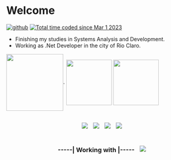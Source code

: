 # Welcome

[![github](https://img.shields.io/github/followers/CassioJhones?logo=github&style=for-the-badge)](https://github.com/CassioJhones?tab=followers)  <a href="https://wakatime.com/@74ae1ab7-b54f-4962-bcef-7d24654719ce">
<img src="https://wakatime.com/badge/user/74ae1ab7-b54f-4962-bcef-7d24654719ce.svg?style=for-the-badge" alt="Total time coded since Mar 1 2023" />
</a>
- Finishing my studies in Systems Analysis and Development.
- Working as .Net Developer in the city of Rio Claro.

<div align="left">

<img align="center" src="https://github-readme-stats.vercel.app/api/top-langs/?username=CassioJhones&hide=javascript,html,css&layout=compact&theme=codeSTACKr" height="150em"/>.
<img src="https://github.com/CassioJhones/CassioJhones/assets/56178855/3169d566-34df-4ec0-9e25-251a7ef769cc" width="120px" align="center">
<img src="https://github.com/CassioJhones/CassioJhones/assets/56178855/1aa33ef8-9408-436f-9b1c-5a8643cda3d4" width="120px" align="center">



</div>
<br/>
<div align="left" style="display:flex; gap:1em; align-items:center; justify-content:center"> 
  <a href="https://www.instagram.com/cassiojho/" target="_blank"> 
  <img src="https://img.shields.io/badge/Instagram-E4405F?style=for-the-badge&logo=instagram&logoColor=white"> </a>

  <a href="https://www.codewars.com/users/CassioJhones" target="_blank"> 
  <img src="https://img.shields.io/badge/Codewars-B1361E?style=for-the-badge&logo=codewars&logoColor=black"> </a>
  
  <a href="https://www.linkedin.com/in/cassio-bjhones/" target="_blank"> 
  <img src="https://img.shields.io/badge/LinkedIn-0077B5?style=for-the-badge&logo=linkedin&logoColor=white"> </a>
  
  <a href="https://www.behance.net/newwaydesign?tracking_source=search_users|NEW%20WAY%20DESIGN" target="_blank">
  <img src="https://img.shields.io/badge/-Behance-blue?style=for-the-badge&logo=behance&logoColor=white" > </a>
</div>

###
<!-- --STACKS-- --STACKS-- -->
<div align="left" style="display:flex; gap:1em; align-items:center; justify-content:center">  
  
### -----| Working with |-----

<p align="left"> <a href="#"> <img src="https://skillicons.dev/icons?i=cs,dotnet,visualstudio,git" /> </a> </p>

<!--
### ---| Last Bootcamp |---
<p align="center">
  
<img src="https://github.com/CassioJhones/CassioJhones/assets/56178855/3169d566-34df-4ec0-9e25-251a7ef769cc" width="120px" align="center">
<img src="https://github.com/CassioJhones/CassioJhones/assets/56178855/1aa33ef8-9408-436f-9b1c-5a8643cda3d4" width="120px" align="center">

</p>

</div>

  [![Harlok's WakaTime stats](https://github-readme-stats.vercel.app/api/wakatime?username=74ae1ab7-b54f-4962-bcef-7d24654719ce)](https://github.com/CassioJhones/github-readme-stats)

[![Readme Card](https://github-readme-stats.vercel.app/api/pin/?username=anuraghazra&repo=github-readme-stats)](https://github.com/anuraghazra/github-readme-stats)
-->
